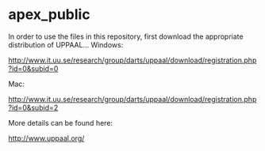 apex_public
===========


In order to use the files in this repository, first download the appropriate distribution of UPPAAL...
Windows: 

http://www.it.uu.se/research/group/darts/uppaal/download/registration.php?id=0&subid=0

Mac: 

http://www.it.uu.se/research/group/darts/uppaal/download/registration.php?id=0&subid=2

More details can be found here: 

http://www.uppaal.org/


